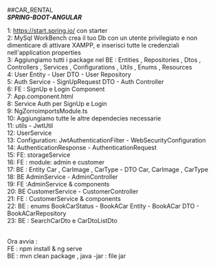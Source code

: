##CAR_RENTAL <br>
                                                                          ***SPRING-BOOT-ANGULAR*** <br>

1: https://start.spring.io/ con starter  <br>
2: MySql WorkBench crea il tuo Db con un utente privilegiato e non dimenticare di attivare XAMPP, e inserisci tutte le credenziali nell'application properties <br>
3: Aggiungiamo tutti i package nel BE : Entities , Repositories , Dtos , Controllers , Services , Configurations , Utils , Enums , Resources <br>
4: User Entity - User DTO - User Repository  <br>
5: Auth Service - SignUpRequest DTO - Auth Controller <br>
6: FE : SignUp e Login Component <br>
7: App.component.html <br>
8: Service Auth per SignUp e Login <br>
9: NgZorroimportsModule.ts <br>
10: Aggiungiamo tutte le altre dependecies necessarie <br>
11: utils - JwtUtil <br>
12: UserService <br>
13: Configuration: JwtAuthenticationFilter - WebSecurityConfiguration <br>
14: AuthenticationResponse - AuthenticationRequest <br>
15: FE: storageService <br>
16: FE : module: admin e customer <br>
17: BE : Entity Car , CarImage , CarType - DTO Car, CarImage , CarType <br>
18: BE AdminService - AdminController <br>
19: FE :AdminService & components <br>
20: BE CustomerService - CustomerController <br>
21: FE : CustomerService & components <br>
22: BE : enums BookCarStatus - BookACar Entity - BookACar DTO - BookACarRepository <br>
23: BE : SearchCarDto e CarDtoListDto <br>
<br>

Ora avvia : <br>
FE : npm install & ng serve <br>
BE : mvn clean package , java -jar : file jar <br>


